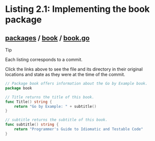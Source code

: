 # Listing 2.1: Implementing the book package

## [packages](https://github.com/inancgumus/gobyexample/blob/d5055fa6ce1c455c50cb14b26a9bb3e5f6a831b0/packages) / [book](https://github.com/inancgumus/gobyexample/blob/d5055fa6ce1c455c50cb14b26a9bb3e5f6a831b0/packages/book) / [book.go](https://github.com/inancgumus/gobyexample/blob/d5055fa6ce1c455c50cb14b26a9bb3e5f6a831b0/packages/book/book.go)

> [!TIP]
> Each listing corresponds to a commit.
>
> Click the links above to see the file and its directory in their original locations and state as they were at the time of the commit.

```go
// Package book offers information about the Go by Example book.
package book

// Title returns the title of this book.
func Title() string {
	return "Go by Example: " + subtitle()
}

// subtitle returns the subtitle of this book.
func subtitle() string {
	return "Programmer's Guide to Idiomatic and Testable Code"
}
```

